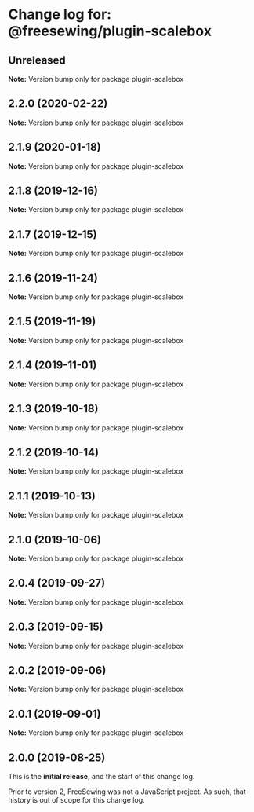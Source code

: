 # Change log for: @freesewing/plugin-scalebox


## Unreleased

**Note:** Version bump only for package plugin-scalebox


## 2.2.0 (2020-02-22)

**Note:** Version bump only for package plugin-scalebox


## 2.1.9 (2020-01-18)

**Note:** Version bump only for package plugin-scalebox


## 2.1.8 (2019-12-16)

**Note:** Version bump only for package plugin-scalebox


## 2.1.7 (2019-12-15)

**Note:** Version bump only for package plugin-scalebox


## 2.1.6 (2019-11-24)

**Note:** Version bump only for package plugin-scalebox


## 2.1.5 (2019-11-19)

**Note:** Version bump only for package plugin-scalebox


## 2.1.4 (2019-11-01)

**Note:** Version bump only for package plugin-scalebox


## 2.1.3 (2019-10-18)

**Note:** Version bump only for package plugin-scalebox


## 2.1.2 (2019-10-14)

**Note:** Version bump only for package plugin-scalebox


## 2.1.1 (2019-10-13)

**Note:** Version bump only for package plugin-scalebox


## 2.1.0 (2019-10-06)

**Note:** Version bump only for package plugin-scalebox


## 2.0.4 (2019-09-27)

**Note:** Version bump only for package plugin-scalebox


## 2.0.3 (2019-09-15)

**Note:** Version bump only for package plugin-scalebox


## 2.0.2 (2019-09-06)

**Note:** Version bump only for package plugin-scalebox


## 2.0.1 (2019-09-01)

**Note:** Version bump only for package plugin-scalebox




## 2.0.0 (2019-08-25)

This is the **initial release**, and the start of this change log.

Prior to version 2, FreeSewing was not a JavaScript project.
As such, that history is out of scope for this change log.

